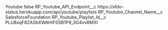 <?xml version="1.0" encoding="UTF-8"?>
<CustomMetadata xmlns="http://soap.sforce.com/2006/04/metadata" xmlns:xsi="http://www.w3.org/2001/XMLSchema-instance" xmlns:xsd="http://www.w3.org/2001/XMLSchema">
    <label>Youtube</label>
    <protected>false</protected>
    <values>
        <field>RP_Youtube_API_Endpoint__c</field>
        <value xsi:type="xsd:string">https://sfdo-status.herokuapp.com/api/youtube/playlists</value>
    </values>
    <values>
        <field>RP_Youtube_Channel_Name__c</field>
        <value xsi:type="xsd:string">SalesforceFoundation</value>
    </values>
    <values>
        <field>RP_Youtube_Playlist_Id__c</field>
        <value xsi:type="xsd:string">PLU8xqF8ZASbXWAHIF0SB1P9_3G4vvRMXI</value>
    </values>
</CustomMetadata>
